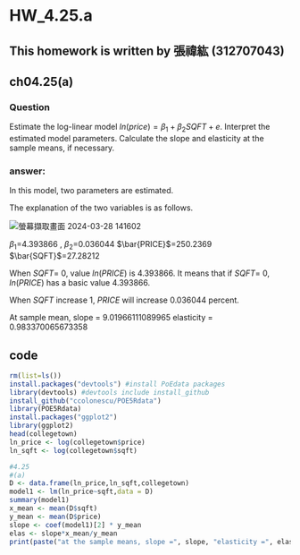 # HW_4.25.a

## This homework is written by 張禕紘 (312707043)

## ch04.25(a)

### **Question**

Estimate the log-linear model $ln(price)= \beta_1 + \beta_2SQFT + e$. Interpret the estimated model parameters. Calculate the slope and elasticity at the sample means, if necessary.

### answer:

In this model, two parameters are estimated.

The explanation of the two variables is as follows.

![螢幕擷取畫面 2024-03-28 141602](https://github.com/HWTeng-Course/202402-Financial-Econometrics/assets/161785685/d871a6a3-bf78-4368-a77c-de249eba6c78)


 $\beta_1$=4.393866 ,  $\beta_2$=0.036044   $\bar{PRICE}$=250.2369   $\bar{SQFT}$=27.28212 

When $SQFT$= 0, value $ln(PRICE)$ is 4.393866. It means that if $SQFT$= 0,  $ln(PRICE)$ has a basic value 4.393866.

When $SQFT$ increase 1, $PRICE$ will increase 0.036044  percent.

At sample mean, slope = 9.01966111089965 elasticity = 0.983370065673358


## code

``` r
rm(list=ls())
install.packages("devtools") #install PoEdata packages
library(devtools) #devtools include install_github
install_github("ccolonescu/POE5Rdata")
library(POE5Rdata)
install.packages("ggplot2")
library(ggplot2)
head(collegetown)
ln_price <- log(collegetown$price)  
ln_sqft <- log(collegetown$sqft)

#4.25
#(a)
D <- data.frame(ln_price,ln_sqft,collegetown)
model1 <- lm(ln_price~sqft,data = D)
summary(model1)
x_mean <- mean(D$sqft)
y_mean <- mean(D$price)
slope <- coef(model1)[2] * y_mean
elas <- slope*x_mean/y_mean
print(paste("at the sample means, slope =", slope, "elasticity =", elas))
